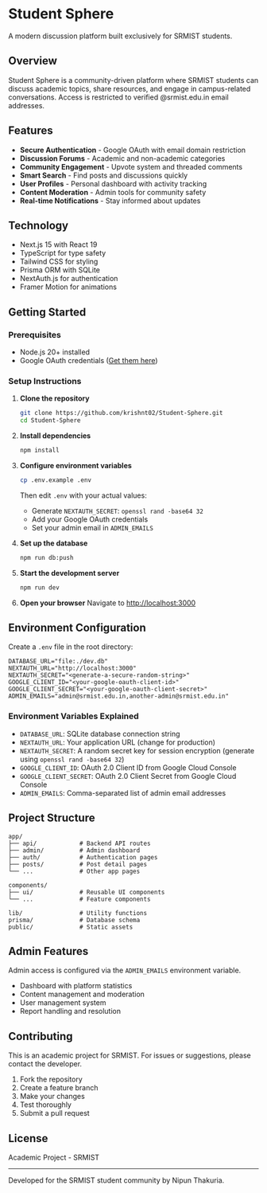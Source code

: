 # Student Sphere

A modern discussion platform built exclusively for SRMIST students.

## Overview

Student Sphere is a community-driven platform where SRMIST students can discuss academic topics, share resources, and engage in campus-related conversations. Access is restricted to verified @srmist.edu.in email addresses.

## Features

- **Secure Authentication** - Google OAuth with email domain restriction
- **Discussion Forums** - Academic and non-academic categories
- **Community Engagement** - Upvote system and threaded comments
- **Smart Search** - Find posts and discussions quickly
- **User Profiles** - Personal dashboard with activity tracking
- **Content Moderation** - Admin tools for community safety
- **Real-time Notifications** - Stay informed about updates

## Technology

- Next.js 15 with React 19
- TypeScript for type safety
- Tailwind CSS for styling
- Prisma ORM with SQLite
- NextAuth.js for authentication
- Framer Motion for animations

## Getting Started

### Prerequisites
- Node.js 20+ installed
- Google OAuth credentials ([Get them here](https://console.cloud.google.com/apis/credentials))

### Setup Instructions

1. **Clone the repository**
   ```bash
   git clone https://github.com/krishnt02/Student-Sphere.git
   cd Student-Sphere
   ```

2. **Install dependencies**
   ```bash
   npm install
   ```

3. **Configure environment variables**
   ```bash
   cp .env.example .env
   ```
   Then edit `.env` with your actual values:
   - Generate `NEXTAUTH_SECRET`: `openssl rand -base64 32`
   - Add your Google OAuth credentials
   - Set your admin email in `ADMIN_EMAILS`

4. **Set up the database**
   ```bash
   npm run db:push
   ```

5. **Start the development server**
   ```bash
   npm run dev
   ```

6. **Open your browser**
   Navigate to [http://localhost:3000](http://localhost:3000)

## Environment Configuration

Create a `.env` file in the root directory:

```env
DATABASE_URL="file:./dev.db"
NEXTAUTH_URL="http://localhost:3000"
NEXTAUTH_SECRET="<generate-a-secure-random-string>"
GOOGLE_CLIENT_ID="<your-google-oauth-client-id>"
GOOGLE_CLIENT_SECRET="<your-google-oauth-client-secret>"
ADMIN_EMAILS="admin@srmist.edu.in,another-admin@srmist.edu.in"
```

### Environment Variables Explained

- `DATABASE_URL`: SQLite database connection string
- `NEXTAUTH_URL`: Your application URL (change for production)
- `NEXTAUTH_SECRET`: A random secret key for session encryption (generate using `openssl rand -base64 32`)
- `GOOGLE_CLIENT_ID`: OAuth 2.0 Client ID from Google Cloud Console
- `GOOGLE_CLIENT_SECRET`: OAuth 2.0 Client Secret from Google Cloud Console
- `ADMIN_EMAILS`: Comma-separated list of admin email addresses

## Project Structure

```
app/
├── api/            # Backend API routes
├── admin/          # Admin dashboard
├── auth/           # Authentication pages
├── posts/          # Post detail pages
└── ...             # Other app pages

components/
├── ui/             # Reusable UI components
└── ...             # Feature components

lib/                # Utility functions
prisma/             # Database schema
public/             # Static assets
```

## Admin Features

Admin access is configured via the `ADMIN_EMAILS` environment variable.

- Dashboard with platform statistics
- Content management and moderation
- User management system
- Report handling and resolution

## Contributing

This is an academic project for SRMIST. For issues or suggestions, please contact the developer.
1) Fork the repository
2) Create a feature branch
3) Make your changes
4) Test thoroughly
5) Submit a pull request

## License

Academic Project - SRMIST

---

Developed for the SRMIST student community by Nipun Thakuria.

